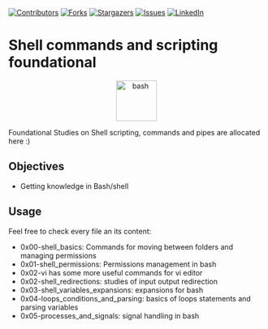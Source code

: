 [![Contributors][contributors-shield]][contributors-url]
[![Forks][forks-shield]][forks-url]
[![Stargazers][stars-shield]][stars-url]
[![Issues][issues-shield]][issues-url]
[![LinkedIn][linkedin-shield]][linkedin-url]


# Shell commands and scripting foundational

<p align="center">
  <img src="https://linube.com/blog/wp-content/uploads/bash-logo.png" alt="bash" width="80" height="80">
</p>

Foundational Studies on Shell scripting, commands and pipes are allocated here :)

## Objectives

* Getting knowledge in Bash/shell

## Usage

Feel free to check every file an its content:
* 0x00-shell_basics: Commands for moving between folders and managing permissions
* 0x01-shell_permissions: Permissions management in bash
* 0x02-vi has some more useful commands for vi editor
* 0x02-shell_redirections: studies of input output redirection
* 0x03-shell_variables_expansions: expansions for bash
* 0x04-loops_conditions_and_parsing: basics of loops statements and parsing variables
* 0x05-processes_and_signals: signal handling in bash


[contributors-shield]: https://img.shields.io/github/contributors/diego-9407/holberton-system_engineering-devops?style=flat-square
[contributors-url]: https://github.com/diego-9407/holberton-system_engineering-devops/graphs/contributors
[forks-shield]: https://img.shields.io/github/forks/diego-9407/holberton-system_engineering-devops.svg?style=flat-square
[forks-url]: https://github.com/diego-9407/holberton-system_engineering-devops/network/members
[stars-shield]: https://img.shields.io/github/stars/diego-9407/holberton-system_engineering-devops.svg?style=flat-square
[stars-url]: https://github.com/diego-9407/holberton-system_engineering-devops/stargazers
[issues-shield]: https://img.shields.io/github/issues/diego-9407/holberton-system_engineering-devops/?style=flat-square
[issues-url]: https://github.com/diego-9407/holberton-system_engineering-devops/issues
[linkedin-shield]: https://img.shields.io/badge/-LinkedIn-black.svg?style=flat-square&logo=linkedin&colorB=555
[linkedin-url]: https://linkedin.com/in/diegromero
